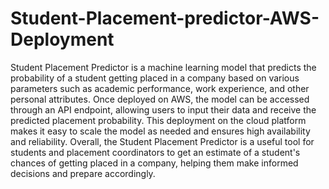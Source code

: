 # Student-Placement-predictor-AWS-Deployment
Student Placement Predictor is a machine learning model that predicts the probability of a student getting placed in a company based on various parameters such as academic performance, work experience, and other personal attributes. Once deployed on AWS, the model can be accessed through an API endpoint, allowing users to input their data and receive the predicted placement probability. This deployment on the cloud platform makes it easy to scale the model as needed and ensures high availability and reliability. Overall, the Student Placement Predictor is a useful tool for students and placement coordinators to get an estimate of a student's chances of getting placed in a company, helping them make informed decisions and prepare accordingly.
